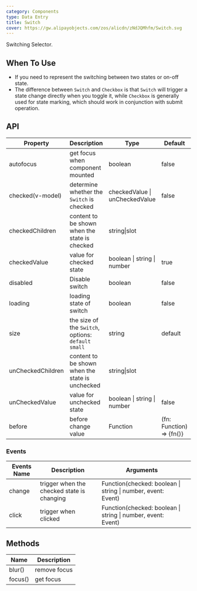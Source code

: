 ```yaml
---
category: Components
type: Data Entry
title: Switch
cover: https://gw.alipayobjects.com/zos/alicdn/zNdJQMhfm/Switch.svg
---
```


Switching Selector.

## When To Use

- If you need to represent the switching between two states or on-off state.
- The difference between `Switch` and `Checkbox` is that `Switch` will trigger a state change directly when you toggle it, while `Checkbox` is generally used for state marking, which should work in conjunction with submit operation.

## API

| Property | Description | Type | Default | Version |
| --- | --- | --- | --- | --- |
| autofocus | get focus when component mounted | boolean | false |  |
| checked(v-model) | determine whether the `Switch` is checked | checkedValue \| unCheckedValue | false |  |
| checkedChildren | content to be shown when the state is checked | string\|slot |  |  |
| checkedValue | value for checked state | boolean \| string \| number | true | 2.2.1 |
| disabled | Disable switch | boolean | false |  |
| loading | loading state of switch | boolean | false |  |
| size | the size of the `Switch`, options: `default` `small` | string | default |  |
| unCheckedChildren | content to be shown when the state is unchecked | string\|slot |  |  |
| unCheckedValue | value for unchecked state | boolean \| string \| number | false | 2.2.1 |
| before | before change value | Function | (fn: Function) => {fn()} | 2.16.0 |

### Events

| Events Name | Description | Arguments |  |
| --- | --- | --- | --- |
| change | trigger when the checked state is changing | Function(checked: boolean \| string \| number, event: Event) |  |
| click | trigger when clicked | Function(checked: boolean \| string \| number, event: Event) |  |

## Methods

| Name    | Description  |
| ------- | ------------ |
| blur()  | remove focus |
| focus() | get focus    |
